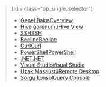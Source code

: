 > [!div class="op_single_selector"]
> * [<span data-ttu-id="8011f-101">Genel Bakış</span><span class="sxs-lookup"><span data-stu-id="8011f-101">Overview</span></span>](../articles/hdinsight/hdinsight-use-hive.md)
> * [<span data-ttu-id="8011f-102">Hive görünümü</span><span class="sxs-lookup"><span data-stu-id="8011f-102">Hive View</span></span>](../articles/hdinsight/hdinsight-hadoop-use-hive-ambari-view.md)
> * [<span data-ttu-id="8011f-103">SSH</span><span class="sxs-lookup"><span data-stu-id="8011f-103">SSH</span></span>](../articles/hdinsight/hdinsight-hadoop-use-hive-ssh.md)
> * [<span data-ttu-id="8011f-104">Beeline</span><span class="sxs-lookup"><span data-stu-id="8011f-104">Beeline</span></span>](../articles/hdinsight/hdinsight-hadoop-use-hive-beeline.md)
> * [<span data-ttu-id="8011f-105">Curl</span><span class="sxs-lookup"><span data-stu-id="8011f-105">Curl</span></span>](../articles/hdinsight/hdinsight-hadoop-use-hive-curl.md)
> * [<span data-ttu-id="8011f-106">PowerShell</span><span class="sxs-lookup"><span data-stu-id="8011f-106">PowerShell</span></span>](../articles/hdinsight/hdinsight-hadoop-use-hive-powershell.md)
> * [<span data-ttu-id="8011f-107">.NET</span><span class="sxs-lookup"><span data-stu-id="8011f-107">.NET</span></span>](../articles/hdinsight/hdinsight-hadoop-use-hive-dotnet-sdk.md)
> * [<span data-ttu-id="8011f-108">Visual Studio</span><span class="sxs-lookup"><span data-stu-id="8011f-108">Visual Studio</span></span>](../articles/hdinsight/hdinsight-hadoop-use-hive-visual-studio.md)
> * [<span data-ttu-id="8011f-109">Uzak Masaüstü</span><span class="sxs-lookup"><span data-stu-id="8011f-109">Remote Desktop</span></span>](../articles/hdinsight/hdinsight-hadoop-use-hive-remote-desktop.md)
> * [<span data-ttu-id="8011f-110">Sorgu konsol</span><span class="sxs-lookup"><span data-stu-id="8011f-110">Query Console</span></span>](../articles/hdinsight/hdinsight-hadoop-use-hive-query-console.md)
> 
> 

